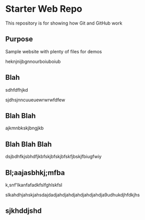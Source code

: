 # Starter Web Repo

This repository is for showing how Git and GitHub work

## Purpose

Sample website with plenty of files for demos

heknjnijbgnnourboiuboiub

## Blah

sdhfdfhjkd

sjdhsjnncuueuewrwrwfdfew

## Blah Blah

ajkmnbkskjbngjkb

## Blah Blah Blah

dsjbdhfkjsbhdfjkbfskjbfskjbfskfjbskjfbiugfwiy

## Bl;aajasbhkj;mfba

k,snf'lkanfafadkfslfghlskfsl

slkahdhjahskjahsdajdadjahdjahdjahdjahdjahdja9udhukdjhfdkjhs

## sjkhddjshd